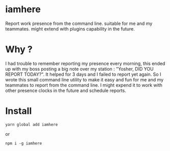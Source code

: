 # iamhere
Report work presence from the command line. suitable for me and my teammates. might extend with plugins capability in the future.

# Why ?
I had trouble to remember reporting my presence every morning, this ended up with my boss posting a big note over my station : "Yosher, DID YOU REPORT TODAY?".
It helped for 3 days and I failed to report yet again.
So I wrote this small command line utility to make it easy and fun for me and my teammates to report from the command line.
I might expend it to work with other presence clocks in the future and schedule reports.

# Install 
```
yarn global add iamhere
```
or 
```
npm i -g iamhere
```
